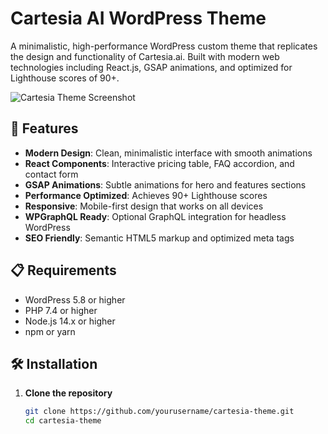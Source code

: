 # Cartesia AI WordPress Theme

A minimalistic, high-performance WordPress custom theme that replicates the design and functionality of Cartesia.ai. Built with modern web technologies including React.js, GSAP animations, and optimized for Lighthouse scores of 90+.

![Cartesia Theme Screenshot](screenshot.png)

## 🚀 Features

- **Modern Design**: Clean, minimalistic interface with smooth animations
- **React Components**: Interactive pricing table, FAQ accordion, and contact form
- **GSAP Animations**: Subtle animations for hero and features sections
- **Performance Optimized**: Achieves 90+ Lighthouse scores
- **Responsive**: Mobile-first design that works on all devices
- **WPGraphQL Ready**: Optional GraphQL integration for headless WordPress
- **SEO Friendly**: Semantic HTML5 markup and optimized meta tags

## 📋 Requirements

- WordPress 5.8 or higher
- PHP 7.4 or higher
- Node.js 14.x or higher
- npm or yarn

## 🛠️ Installation

1. **Clone the repository**
   ```bash
   git clone https://github.com/yourusername/cartesia-theme.git
   cd cartesia-theme